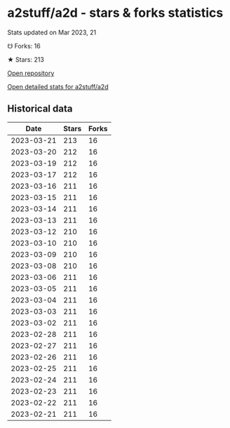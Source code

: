# a2stuff/a2d - stars & forks statistics

Stats updated on Mar 2023, 21

☋ Forks: 16

★ Stars: 213

[Open repository](https://github.com/a2stuff/a2d)

[Open detailed stats for a2stuff/a2d](https://reviewgithub.com/rep/a2stuff/a2d)

## Historical data
| Date | Stars | Forks |
|------|-------|-------|
| 2023-03-21 | 213 | 16 | 
| 2023-03-20 | 212 | 16 | 
| 2023-03-19 | 212 | 16 | 
| 2023-03-17 | 212 | 16 | 
| 2023-03-16 | 211 | 16 | 
| 2023-03-15 | 211 | 16 | 
| 2023-03-14 | 211 | 16 | 
| 2023-03-13 | 211 | 16 | 
| 2023-03-12 | 210 | 16 | 
| 2023-03-10 | 210 | 16 | 
| 2023-03-09 | 210 | 16 | 
| 2023-03-08 | 210 | 16 | 
| 2023-03-06 | 211 | 16 | 
| 2023-03-05 | 211 | 16 | 
| 2023-03-04 | 211 | 16 | 
| 2023-03-03 | 211 | 16 | 
| 2023-03-02 | 211 | 16 | 
| 2023-02-28 | 211 | 16 | 
| 2023-02-27 | 211 | 16 | 
| 2023-02-26 | 211 | 16 | 
| 2023-02-25 | 211 | 16 | 
| 2023-02-24 | 211 | 16 | 
| 2023-02-23 | 211 | 16 | 
| 2023-02-22 | 211 | 16 | 
| 2023-02-21 | 211 | 16 | 

